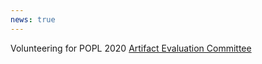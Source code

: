 ```yaml
---
news: true
---
```


Volunteering for POPL 2020 [Artifact Evaluation Committee](https://popl20.sigplan.org/committee/popl-2020-artifact-evaluation-artifact-evaluation-committee)
